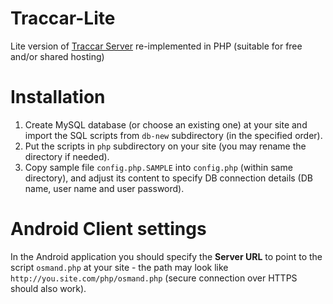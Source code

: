 # Traccar-Lite
Lite version of [Traccar Server](https://www.traccar.org/server/) re-implemented in PHP (suitable for free and/or shared hosting)

# Installation
1. Create MySQL database (or choose an existing one) at your site and import the SQL scripts from `db-new` subdirectory (in the specified order).
2. Put the scripts in `php` subdirectory on your site (you may rename the directory if needed).
3. Copy sample file `config.php.SAMPLE` into `config.php` (within same directory), and adjust its content to specify DB connection details (DB name, user name and user password).

# Android Client settings
In the Android application you should specify the **Server URL** to point to the script `osmand.php` at your site - the path may look like `http://you.site.com/php/osmand.php` (secure connection over HTTPS should also work). 
